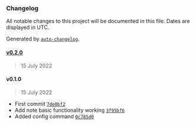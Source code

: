 ### Changelog

All notable changes to this project will be documented in this file. Dates are displayed in UTC.

Generated by [`auto-changelog`](https://github.com/CookPete/auto-changelog).

#### [v0.2.0](https://github.com/RhetTbull/macnotesapp/compare/v0.1.0...v0.2.0)

> 15 July 2022

#### v0.1.0

> 15 July 2022

- First commit [`7de0bf2`](https://github.com/RhetTbull/macnotesapp/commit/7de0bf2c5b1c3bca000a201ab95e3713e4b38816)
- Add note basic functionality working [`3f95bf6`](https://github.com/RhetTbull/macnotesapp/commit/3f95bf63ba17bb57327666482fe5fdbe3a0b7ebe)
- Added config command [`0c785d0`](https://github.com/RhetTbull/macnotesapp/commit/0c785d0005dc0f6e830c6c8c30ea566e4f8bf86f)
